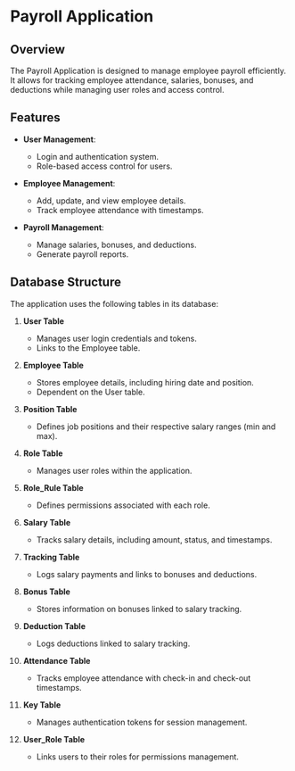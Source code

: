 # Payroll Application

## Overview

The Payroll Application is designed to manage employee payroll efficiently. It allows for tracking employee attendance, salaries, bonuses, and deductions while managing user roles and access control.

## Features

- **User Management**: 
  - Login and authentication system.
  - Role-based access control for users.
  
- **Employee Management**: 
  - Add, update, and view employee details.
  - Track employee attendance with timestamps.

- **Payroll Management**: 
  - Manage salaries, bonuses, and deductions.
  - Generate payroll reports.

## Database Structure

The application uses the following tables in its database:

1. **User Table**
   - Manages user login credentials and tokens.
   - Links to the Employee table.

2. **Employee Table**
   - Stores employee details, including hiring date and position.
   - Dependent on the User table.

3. **Position Table**
   - Defines job positions and their respective salary ranges (min and max).

4. **Role Table**
   - Manages user roles within the application.

5. **Role_Rule Table**
   - Defines permissions associated with each role.

6. **Salary Table**
   - Tracks salary details, including amount, status, and timestamps.

7. **Tracking Table**
   - Logs salary payments and links to bonuses and deductions.

8. **Bonus Table**
   - Stores information on bonuses linked to salary tracking.

9. **Deduction Table**
   - Logs deductions linked to salary tracking.

10. **Attendance Table**
    - Tracks employee attendance with check-in and check-out timestamps.

11. **Key Table**
    - Manages authentication tokens for session management.

12. **User_Role Table**
    - Links users to their roles for permissions management.
